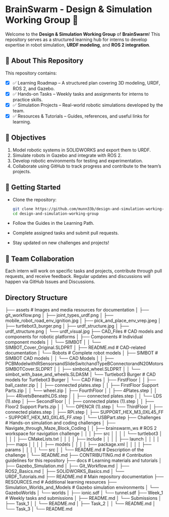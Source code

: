 # BrainSwarm - Design & Simulation Working Group 🚀

Welcome to the **Design & Simulation Working Group** of **BrainSwarm**! This repository serves as a structured learning hub for interns to develop expertise in robot simulation, **URDF modeling**, and **ROS 2 integration**.

## 📌 About This Repository
This repository contains:

- [x] ✅ Learning Roadmap – A structured plan covering 3D modeling, URDF, ROS 2, and Gazebo.
- [x] ✅ Hands-on Tasks – Weekly tasks and assignments for interns to practice skills.
- [x] ✅ Simulation Projects – Real-world robotic simulations developed by the team.
- [x] ✅ Resources & Tutorials – Guides, references, and useful links for learning.

## 🎯 Objectives
1. Model robotic systems in SOLIDWORKS and export them to URDF.
2. Simulate robots in Gazebo and integrate with ROS 2.
3. Develop robotic environments for testing and experimentation.
4. Collaborate using GitHub to track progress and contribute to the team’s projects.

## 🚀 Getting Started

- Clone the repository:

  ```bash
  git clone https://github.com/munn33b/design-and-simulation-working-group.git
  cd design-and-simulation-working-group
  ```

- Follow the Guides in the Learning Path.

- Complete assigned tasks and submit pull requests.

- Stay updated on new challenges and projects!

## 👥 Team Collaboration
Each intern will work on specific tasks and projects, contribute through pull requests, and receive feedback. Regular updates and discussions will happen via GitHub Issues and Discussions.

## Directory Structure

├── assets                          # Images and media resources for documentation
│   ├── git_workflow.png
│   ├── joint_types_urdf.png
│   ├── mobile_robot_road_env_ignition.jpg
│   ├── pick_and_place_env_vrep.jpeg
│   ├── turtlebot3_burger.png
│   ├── urdf_structure.jpg
│   ├── urdf_structure.png
│   └── urdf_visual.jpg
├── CAD_Files                        # CAD models and components for robotic platforms
│   ├── Components                   # Individual component models
│   │   └── SIMBOT
│   │       └── SIMBOT_Cover_Original.SLDPRT
│   ├── README.md                     # CAD-related documentation
│   └── Robots                        # Complete robot models
│       ├── SIMBOT                    # SIMBOT CAD models
│       │   └── CAD Models
│       │       ├── PCBModelwithIRSensorsandSlideSwitchandTypeBConnectorandN20MotorsSIMBOTCover.SLDPRT
│       │       ├── simboid_wheel.SLDPRT
│       │       └── simbot_with_base_and_wheels.SLDASM
│       └── Turtlebot3 Burger         # CAD models for Turtlebot3 Burger
│           └── CAD Files
│               ├── FirstFloor
│               │   ├── ball_caster.zip
│               │   ├── connected plates.step
│               │   ├── FirstFloor Support Parts.zip
│               │   └── wheel.zip
│               ├── FourthFloor
│               │   ├── 4Plates.step
│               │   ├── 4RivetsBeneathLDS.step
│               │   ├── connected plates.step
│               │   └── LDS (1).step
│               ├── SecondFloor
│               │   ├── connected plates (1).step
│               │   ├── Floor2 Support Parts.zip
│               │   └── OPENCR (1).step
│               └── ThirdFloor
│                   ├── connected plates.step
│                   ├── RPi.step
│                   ├── SUPPORT_HEX_M3_0XL45_FF - SUPPORT_HEX_M3_0XL45_FF.step
│                   └── USBPart.step
├── Challenges                        # Hands-on simulation and coding challenges
│   ├── Navigate_through_Maze_Block_Coding
│   │   ├── brainswarm_ws             # ROS 2 workspace for navigation challenge
│   │   │   ├── src
│   │   │   │   └── turtlebot3
│   │   │   │       ├── CMakeLists.txt
│   │   │   │       ├── include
│   │   │   │       ├── launch
│   │   │   │       ├── maps
│   │   │   │       ├── models
│   │   │   │       ├── package.xml
│   │   │   │       ├── params
│   │   │   │       └── src
│   │   └── README.md                 # Description of the challenge
│   └── README.md
├── CONTRIBUTING.md                    # Contribution guidelines for this repository
├── docs                               # Learning materials and tutorials
│   ├── Gazebo_Simulation.md
│   ├── Git_Workflow.md
│   ├── ROS2_Basics.md
│   ├── SOLIDWORKS_Basics.md
│   └── URDF_Tutorials.md
├── README.md                          # Main repository documentation
├── RESOURCES.md                        # Additional learning resources
├── Simulation_Worlds_and_Models        # Gazebo simulation environments
│   └── GazeboWorlds
│       └── worlds
│           ├── ionic.sdf
│           └── tunnel.sdf
├── Week_1                              # Weekly tasks and submissions
│   ├── README.md
│   └── Submissions
│       ├── Task_1
│       │   └── README.md
│       ├── Task_2
│       │   └── README.md
│       └── Task_3
│           └── README.md
